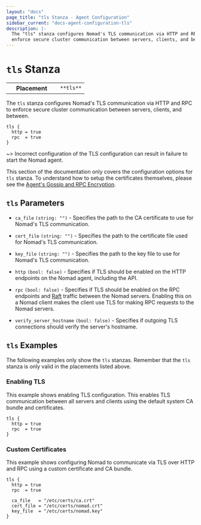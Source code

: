 ```yaml
---
layout: "docs"
page_title: "tls Stanza - Agent Configuration"
sidebar_current: "docs-agent-configuration-tls"
description: |-
  The "tls" stanza configures Nomad's TLS communication via HTTP and RPC to
  enforce secure cluster communication between servers, clients, and between.
---
```


# `tls` Stanza

<table class="table table-bordered table-striped">
  <tr>
    <th width="120">Placement</th>
    <td>
      <code>**tls**</code>
    </td>
  </tr>
</table>

The `tls` stanza configures Nomad's TLS communication via HTTP and RPC to
enforce secure cluster communication between servers, clients, and between.

```hcl
tls {
  http = true
  rpc  = true
}
```

~> Incorrect configuration of the TLS configuration can result in failure to
start the Nomad agent.

This section of the documentation only covers the configuration options for
`tls` stanza. To understand how to setup the certificates themselves, please see
the [Agent's Gossip and RPC Encryption](/docs/agent/encryption.html).

## `tls` Parameters

- `ca_file` `(string: "")` - Specifies the path to the CA certificate to use for
  Nomad's TLS communication.

- `cert_file` `(string: "")` - Specifies the path to the certificate file used
  for Nomad's TLS communication.

- `key_file` `(string: "")` - Specifies the path to the key file to use for
  Nomad's TLS communication.

- `http` `(bool: false)` - Specifies if TLS should be enabled on the HTTP
  endpoints on the Nomad agent, including the API.

- `rpc` `(bool: false)` - Specifies if TLS should be enabled on the RPC
  endpoints and [Raft][raft] traffic between the Nomad servers. Enabling this on
  a Nomad client makes the client use TLS for making RPC requests to the Nomad
  servers.

- `verify_server_hostname` `(bool: false)` - Specifies if outgoing TLS
  connections should verify the server's hostname.

## `tls` Examples

The following examples only show the `tls` stanzas. Remember that the
`tls` stanza is only valid in the placements listed above.

### Enabling TLS

This example shows enabling TLS configuration. This enables TLS communication
between all servers and clients using the default system CA bundle and
certificates.

```hcl
tls {
  http = true
  rpc  = true
}
```

### Custom Certificates

This example shows configuring Nomad to communicate via TLS over HTTP and RPC
using a custom certificate and CA bundle.

```hcl
tls {
  http = true
  rpc  = true

  ca_file   = "/etc/certs/ca.crt"
  cert_file = "/etc/certs/nomad.crt"
  key_file  = "/etc/certs/nomad.key"
}
```

[raft]: https://github.com/hashicorp/serf "Serf by HashiCorp"
